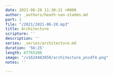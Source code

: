 ```yaml
---
date: 2021-06-20 11:30:21 +0000
author: _authors/heath-van-staden.md
part: 1
file: "/2021/2021-06-20.mp3"
title: Architecture
scripture: ''
description: ''
series: _series/architecture.md
duration: '56:25'
length: 67765206
image: "/v1624483850/architecture_pnsdf4.png"
notes: ''

---
```

